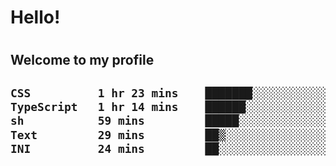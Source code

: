 
<h1>Hello!<h1>
<h2>Welcome to my profile<h2>

<!--START_SECTION:waka-->

```txt
CSS          1 hr 23 mins    ███████░░░░░░░░░░░░░░░░░░   27.39 %
TypeScript   1 hr 14 mins    ██████░░░░░░░░░░░░░░░░░░░   24.31 %
sh           59 mins         █████░░░░░░░░░░░░░░░░░░░░   19.39 %
Text         29 mins         ██▒░░░░░░░░░░░░░░░░░░░░░░   09.63 %
INI          24 mins         ██░░░░░░░░░░░░░░░░░░░░░░░   07.92 %
```

<!--END_SECTION:waka-->
